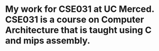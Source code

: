 # My work for CSE031 at UC Merced. CSE031 is a course on Computer Architecture that is taught using C and mips assembly. 
